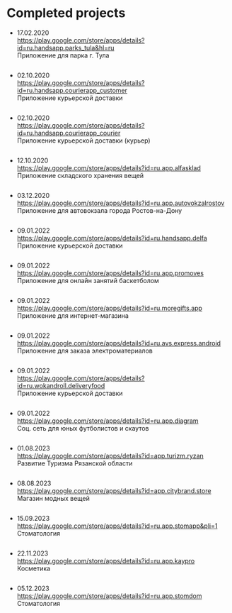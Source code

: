 # Completed projects

- 17.02.2020 <br>
https://play.google.com/store/apps/details?id=ru.handsapp.parks_tula&hl=ru <br>
Приложение для парка г. Тула <br>
<img src="https://github.com/NetylkinOV/projects/blob/main/screens/pt.png?raw=true" alt="" />

- 02.10.2020 <br>
https://play.google.com/store/apps/details?id=ru.handsapp.courierapp_customer <br>
Приложение курьерской доставки <br>
<img src="https://github.com/NetylkinOV/projects/blob/main/screens/n.png?raw=true" alt="" />

- 02.10.2020 <br>
https://play.google.com/store/apps/details?id=ru.handsapp.courierapp_courier <br>
Приложение курьерской доставки (курьер) <br>
<img src="https://github.com/NetylkinOV/projects/blob/main/screens/nc.png?raw=true" alt="" />

- 12.10.2020 <br>
https://play.google.com/store/apps/details?id=ru.app.alfasklad <br>
Приложение складского хранения вещей <br>
<img src="https://github.com/NetylkinOV/projects/blob/main/screens/alfa.png?raw=true" alt="" />

- 03.12.2020 <br>
https://play.google.com/store/apps/details?id=ru.app.autovokzalrostov <br>
Приложение для автовокзала города Ростов-на-Дону <br>
<img src="https://github.com/NetylkinOV/projects/blob/main/screens/arostv.png?raw=true" alt="" />

- 09.01.2022 <br>
https://play.google.com/store/apps/details?id=ru.handsapp.delfa <br>
Приложение курьерской доставки <br>
<img src="https://github.com/NetylkinOV/projects/blob/main/screens/delfa.png?raw=true" alt="" />

- 09.01.2022 <br>
https://play.google.com/store/apps/details?id=ru.app.promoves <br>
Приложение для онлайн занятий баскетболом <br>
<img src="https://github.com/NetylkinOV/projects/blob/main/screens/prom.png?raw=true" alt="" />

- 09.01.2022 <br>
https://play.google.com/store/apps/details?id=ru.moregifts.app <br>
Приложение для интернет-магазина <br>
<img src="https://github.com/NetylkinOV/projects/blob/main/screens/bp.png?raw=true" alt="" />

- 09.01.2022 <br>
https://play.google.com/store/apps/details?id=ru.avs.express.android <br>
Приложение для заказа электроматериалов <br>
<img src="https://github.com/NetylkinOV/projects/blob/main/screens/avs.png?raw=true" alt="" />

- 09.01.2022 <br>
https://play.google.com/store/apps/details?id=ru.wokandroll.deliveryfood <br>
Приложение курьерской доставки <br>
<img src="https://github.com/NetylkinOV/projects/blob/main/screens/wr.png?raw=true" alt="" />

- 09.01.2022 <br>
https://play.google.com/store/apps/details?id=ru.app.diagram <br>
Соц. сеть для юных футболистов и скаутов <br>
<img src="https://github.com/NetylkinOV/projects/blob/main/screens/diagram.png?raw=true" alt="" />

- 01.08.2023 <br>
https://play.google.com/store/apps/details?id=app.turizm.ryzan <br>
Развитие Туризма Рязанской области <br>
<img src="https://github.com/NetylkinOV/projects/blob/main/screens/tryzan.png?raw=true" alt="" />

- 08.08.2023 <br>
https://play.google.com/store/apps/details?id=app.citybrand.store <br>
Магазин модных вещей <br>
<img src="https://github.com/NetylkinOV/projects/blob/main/screens/cityb.png?raw=true" alt="" />

- 15.09.2023 <br>
https://play.google.com/store/apps/details?id=ru.app.stomapp&pli=1 <br>
Стоматология <br>
<img src="https://github.com/NetylkinOV/projects/blob/main/screens/stoma.png?raw=true" alt="" />

- 22.11.2023 <br>
https://play.google.com/store/apps/details?id=ru.app.kaypro <br>
Косметика <br>
<img src="https://github.com/NetylkinOV/projects/blob/main/screens/kedro.png?raw=true" alt="" />

- 05.12.2023 <br>
https://play.google.com/store/apps/details?id=ru.app.stomdom <br>
Стоматология <br>
<img src="https://github.com/NetylkinOV/projects/blob/main/screens/istom.png?raw=true" alt="" />